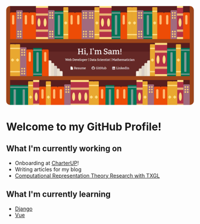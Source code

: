 <!--
**CapSnCrunch/capsncrunch** is a ✨ _special_ ✨ repository because its `README.md` (this file) appears on your GitHub profile.

Here are some ideas to get you started:

- 🔭 I’m currently working on ...
- 🌱 I’m currently learning ...
- 👯 I’m looking to collaborate on ...
- 🤔 I’m looking for help with ...
- 💬 Ask me about ...
- 📫 How to reach me: ...
- 😄 Pronouns: ...
- ⚡ Fun fact: ...
-->

<a href='https://samuelperales.xyz/'>
  <img src='hello.PNG' style='width: full; border-radius: 10px;'>
</a>

# Welcome to my GitHub Profile!

## What I'm currently working on
- Onboarding at <a href='https://www.charterup.com/'>CharterUP</a>!
- Writing articles for my blog
- <a href='https://sites.cns.utexas.edu/geometry_lab/home'>Computational Representation Theory Research with TXGL</a>

## What I'm currently learning
- <a href = 'https://www.djangoproject.com/'>Django</a>
- <a href = 'https://vuejs.org/'>Vue</a>
